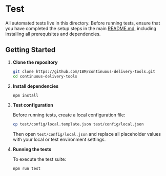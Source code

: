 # Test

All automated tests live in this directory.
Before running tests, ensure that you have completed the setup steps in the main [README.md](../README.md), including installing all prerequisites and dependencies.

## Getting Started
1. **Clone the repository**
   ```bash
   git clone https://github.com/IBM/continuous-delivery-tools.git
   cd continuous-delivery-tools
   ```
2. **Install dependencies**
    ```bash
    npm install
    ```
3. **Test configuration**

    Before running tests, create a local configuration file:
    ```bash
    cp test/config/local.template.json test/config/local.json
    ```
    Then open `test/config/local.json` and replace all placeholder values with your local or test environment settings.
4. **Running the tests**
    
    To execute the test suite:
    ```bash
    npm run test
    ```
